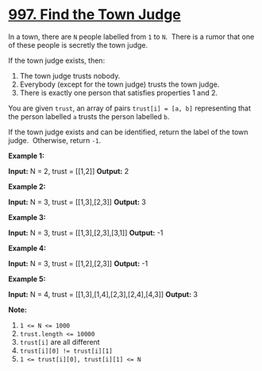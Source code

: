 # [997. Find the Town Judge](https://leetcode.com/problems/find-the-town-judge/)

In a town, there are `N` people labelled from `1` to `N`.  There is a rumor that one of these people is secretly the town judge.

If the town judge exists, then:

1.  The town judge trusts nobody.
2.  Everybody (except for the town judge) trusts the town judge.
3.  There is exactly one person that satisfies properties 1 and 2.

You are given `trust`, an array of pairs `trust[i] = [a, b]` representing that the person labelled `a` trusts the person labelled `b`.

If the town judge exists and can be identified, return the label of the town judge.  Otherwise, return `-1`.

**Example 1:**

**Input:** N = 2, trust = \[\[1,2\]\]
**Output:** 2

**Example 2:**

**Input:** N = 3, trust = \[\[1,3\],\[2,3\]\]
**Output:** 3

**Example 3:**

**Input:** N = 3, trust = \[\[1,3\],\[2,3\],\[3,1\]\]
**Output:** \-1

**Example 4:**

**Input:** N = 3, trust = \[\[1,2\],\[2,3\]\]
**Output:** \-1

**Example 5:**

**Input:** N = 4, trust = \[\[1,3\],\[1,4\],\[2,3\],\[2,4\],\[4,3\]\]
**Output:** 3

**Note:**

1.  `1 <= N <= 1000`
2.  `trust.length <= 10000`
3.  `trust[i]` are all different
4.  `trust[i][0] != trust[i][1]`
5.  `1 <= trust[i][0], trust[i][1] <= N`
